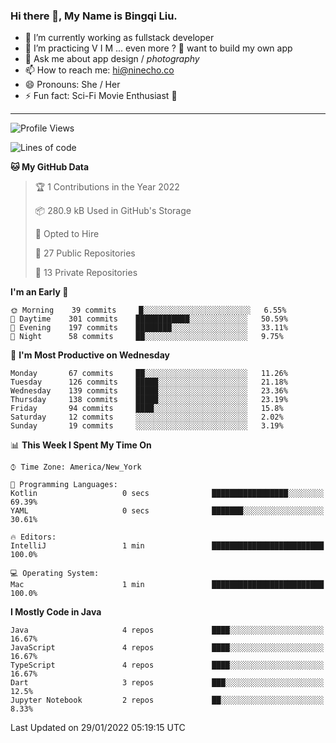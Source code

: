 ### Hi there 👋, My Name is Bingqi Liu.

- 🔭 I’m currently working as fullstack developer
- 🌱 I’m practicing V I M ... even more ? 🤨 want to build my own app
- 💬 Ask me about app design / *photography*
- 📫 How to reach me: hi@ninecho.co
- 😄 Pronouns: She / Her
- ⚡ Fun fact: Sci-Fi Movie Enthusiast 🚀

---

<!--START_SECTION:waka-->
![Profile Views](http://img.shields.io/badge/Profile%20Views-0-blue)

![Lines of code](https://img.shields.io/badge/From%20Hello%20World%20I%27ve%20Written-825%20Thousand%20lines%20of%20code-blue)

**🐱 My GitHub Data** 

> 🏆 1 Contributions in the Year 2022
 > 
> 📦 280.9 kB Used in GitHub's Storage 
 > 
> 💼 Opted to Hire
 > 
> 📜 27 Public Repositories 
 > 
> 🔑 13 Private Repositories  
 > 
**I'm an Early 🐤** 

```text
🌞 Morning    39 commits     █░░░░░░░░░░░░░░░░░░░░░░░░   6.55% 
🌆 Daytime    301 commits    ████████████░░░░░░░░░░░░░   50.59% 
🌃 Evening    197 commits    ████████░░░░░░░░░░░░░░░░░   33.11% 
🌙 Night      58 commits     ██░░░░░░░░░░░░░░░░░░░░░░░   9.75%

```
📅 **I'm Most Productive on Wednesday** 

```text
Monday       67 commits     ██░░░░░░░░░░░░░░░░░░░░░░░   11.26% 
Tuesday      126 commits    █████░░░░░░░░░░░░░░░░░░░░   21.18% 
Wednesday    139 commits    █████░░░░░░░░░░░░░░░░░░░░   23.36% 
Thursday     138 commits    █████░░░░░░░░░░░░░░░░░░░░   23.19% 
Friday       94 commits     ████░░░░░░░░░░░░░░░░░░░░░   15.8% 
Saturday     12 commits     ░░░░░░░░░░░░░░░░░░░░░░░░░   2.02% 
Sunday       19 commits     ░░░░░░░░░░░░░░░░░░░░░░░░░   3.19%

```


📊 **This Week I Spent My Time On** 

```text
⌚︎ Time Zone: America/New_York

💬 Programming Languages: 
Kotlin                   0 secs              █████████████████░░░░░░░░   69.39% 
YAML                     0 secs              ███████░░░░░░░░░░░░░░░░░░   30.61%

🔥 Editors: 
IntelliJ                 1 min               █████████████████████████   100.0%

💻 Operating System: 
Mac                      1 min               █████████████████████████   100.0%

```

**I Mostly Code in Java** 

```text
Java                     4 repos             ████░░░░░░░░░░░░░░░░░░░░░   16.67% 
JavaScript               4 repos             ████░░░░░░░░░░░░░░░░░░░░░   16.67% 
TypeScript               4 repos             ████░░░░░░░░░░░░░░░░░░░░░   16.67% 
Dart                     3 repos             ███░░░░░░░░░░░░░░░░░░░░░░   12.5% 
Jupyter Notebook         2 repos             ██░░░░░░░░░░░░░░░░░░░░░░░   8.33%

```



 Last Updated on 29/01/2022 05:19:15 UTC
<!--END_SECTION:waka-->
